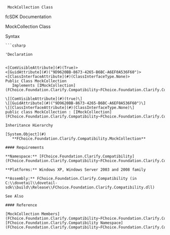 ﻿     MockCollection Class                                                   

fcSDK Documentation

MockCollection Class

Syntax

```vbnet
```csharp

'Declaration
 

<[ComVisibleAttribute](#)(True)>
<[GuidAttribute](#)("9D9620BB-8673-4265-B6BC-A6EF0A536F60")>
<[ClassInterfaceAttribute](#)(ClassInterfaceType.None)>
Public Class MockCollection 
   Implements [IMockCollection](FChoice.Foundation.Clarify.Compatibility~FChoice.Foundation.Clarify.Compatibility.IMockCollection.md) 

\[[ComVisibleAttribute](#)(true)\]
\[[GuidAttribute](#)("9D9620BB-8673-4265-B6BC-A6EF0A536F60")\]
\[[ClassInterfaceAttribute](#)(ClassInterfaceType.None)\]
public class MockCollection : [IMockCollection](FChoice.Foundation.Clarify.Compatibility~FChoice.Foundation.Clarify.Compatibility.IMockCollection.md)  

Inheritance Hierarchy

[System.Object](#)  
   **FChoice.Foundation.Clarify.Compatibility.MockCollection**  

#### Requirements

**Namespace:** [FChoice.Foundation.Clarify.Compatibility](FChoice.Foundation.Clarify.Compatibility~FChoice.Foundation.Clarify.Compatibility_namespace.md)

**Platforms:** Windows XP, Windows Server 2003 and 2008 family

**Assembly:** FChoice.Foundation.Clarify.Compatibility (in C:\\dovetail\\dovetail-sdk\\build\\Release\\FChoice.Foundation.Clarify.Compatibility.dll)

See Also

#### Reference

[MockCollection Members](FChoice.Foundation.Clarify.Compatibility~FChoice.Foundation.Clarify.Compatibility.MockCollection_members.md)  
[FChoice.Foundation.Clarify.Compatibility Namespace](FChoice.Foundation.Clarify.Compatibility~FChoice.Foundation.Clarify.Compatibility_namespace.md)